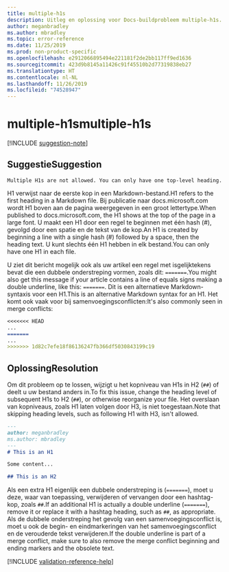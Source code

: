 ```yaml
---
title: multiple-h1s
description: Uitleg en oplossing voor Docs-buildprobleem multiple-h1s.
author: meganbradley
ms.author: mbradley
ms.topic: error-reference
ms.date: 11/25/2019
ms.prod: non-product-specific
ms.openlocfilehash: e2912066895494e221181f2de2bb117ff9ed1636
ms.sourcegitcommit: 423d9b8145a11426c91f45510b2d77319838eb27
ms.translationtype: HT
ms.contentlocale: nl-NL
ms.lasthandoff: 11/26/2019
ms.locfileid: "74528947"
---
```

# <a name="multiple-h1s"></a><span data-ttu-id="7b5b2-103">multiple-h1s</span><span class="sxs-lookup"><span data-stu-id="7b5b2-103">multiple-h1s</span></span>

[!INCLUDE [suggestion-note](includes/suggestion-note.md)]

## <a name="suggestion"></a><span data-ttu-id="7b5b2-104">Suggestie</span><span class="sxs-lookup"><span data-stu-id="7b5b2-104">Suggestion</span></span>

`Multiple H1s are not allowed. You can only have one top-level heading.`

<span data-ttu-id="7b5b2-105">H1 verwijst naar de eerste kop in een Markdown-bestand.</span><span class="sxs-lookup"><span data-stu-id="7b5b2-105">H1 refers to the first heading in a Markdown file.</span></span> <span data-ttu-id="7b5b2-106">Bij publicatie naar docs.microsoft.com wordt H1 boven aan de pagina weergegeven in een groot lettertype.</span><span class="sxs-lookup"><span data-stu-id="7b5b2-106">When published to docs.microsoft.com, the H1 shows at the top of the page in a large font.</span></span> <span data-ttu-id="7b5b2-107">U maakt een H1 door een regel te beginnen met één hash (#), gevolgd door een spatie en de tekst van de kop.</span><span class="sxs-lookup"><span data-stu-id="7b5b2-107">An H1 is created by beginning a line with a single hash (#) followed by a space, then the heading text.</span></span> <span data-ttu-id="7b5b2-108">U kunt slechts één H1 hebben in elk bestand.</span><span class="sxs-lookup"><span data-stu-id="7b5b2-108">You can only have one H1 in each file.</span></span>

<span data-ttu-id="7b5b2-109">U ziet dit bericht mogelijk ook als uw artikel een regel met isgelijktekens bevat die een dubbele onderstreping vormen, zoals dit: `=======`.</span><span class="sxs-lookup"><span data-stu-id="7b5b2-109">You might also get this message if your article contains a line of equals signs making a double underline, like this: `=======`.</span></span> <span data-ttu-id="7b5b2-110">Dit is een alternatieve Markdown-syntaxis voor een H1.</span><span class="sxs-lookup"><span data-stu-id="7b5b2-110">This is an alternative Markdown syntax for an H1.</span></span> <span data-ttu-id="7b5b2-111">Het komt ook vaak voor bij samenvoegingsconflicten:</span><span class="sxs-lookup"><span data-stu-id="7b5b2-111">It's also commonly seen in merge conflicts:</span></span>

```markdown
<<<<<<< HEAD
...
=======
...
>>>>>>> 1d82c7efe18f86136247fb366df5030843199c19
```

## <a name="resolution"></a><span data-ttu-id="7b5b2-112">Oplossing</span><span class="sxs-lookup"><span data-stu-id="7b5b2-112">Resolution</span></span>

<span data-ttu-id="7b5b2-113">Om dit probleem op te lossen, wijzigt u het kopniveau van H1s in H2 (`##`) of deelt u uw bestand anders in.</span><span class="sxs-lookup"><span data-stu-id="7b5b2-113">To fix this issue, change the heading level of subsequent H1s to H2 (`##`), or otherwise reorganize your file.</span></span> <span data-ttu-id="7b5b2-114">Het overslaan van kopniveaus, zoals H1 laten volgen door H3, is niet toegestaan.</span><span class="sxs-lookup"><span data-stu-id="7b5b2-114">Note that skipping heading levels, such as following H1 with H3, isn't allowed.</span></span>

```markdown
---
author: meganbradley
ms.author: mbradley
---
# This is an H1

Some content...

## This is an H2
```

<span data-ttu-id="7b5b2-115">Als een extra H1 eigenlijk een dubbele onderstreping is (`=======`), moet u deze, waar van toepassing, verwijderen of vervangen door een hashtag-kop, zoals `##`.</span><span class="sxs-lookup"><span data-stu-id="7b5b2-115">If an additional H1 is actually a double underline (`=======`), remove it or replace it with a hashtag heading, such as `##`, as appropriate.</span></span> <span data-ttu-id="7b5b2-116">Als de dubbele onderstreping het gevolg van een samenvoegingsconflict is, moet u ook de begin- en eindmarkeringen van het samenvoegingsconflict en de verouderde tekst verwijderen.</span><span class="sxs-lookup"><span data-stu-id="7b5b2-116">If the double underline is part of a merge conflict, make sure to also remove the merge conflict beginning and ending markers and the obsolete text.</span></span>

<!--make sure to add this file to your includes folder and verify the path-->
[!INCLUDE [validation-reference-help](includes/validation-reference-help.md)]
